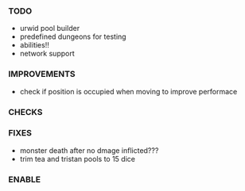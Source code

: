 ### TODO
- urwid pool builder
- predefined dungeons for testing
- abilities!!
- network support

### IMPROVEMENTS
- check if position is occupied when moving to improve performace

### CHECKS

### FIXES
- monster death after no dmage inflicted???
- trim tea and tristan pools to 15 dice

### ENABLE

